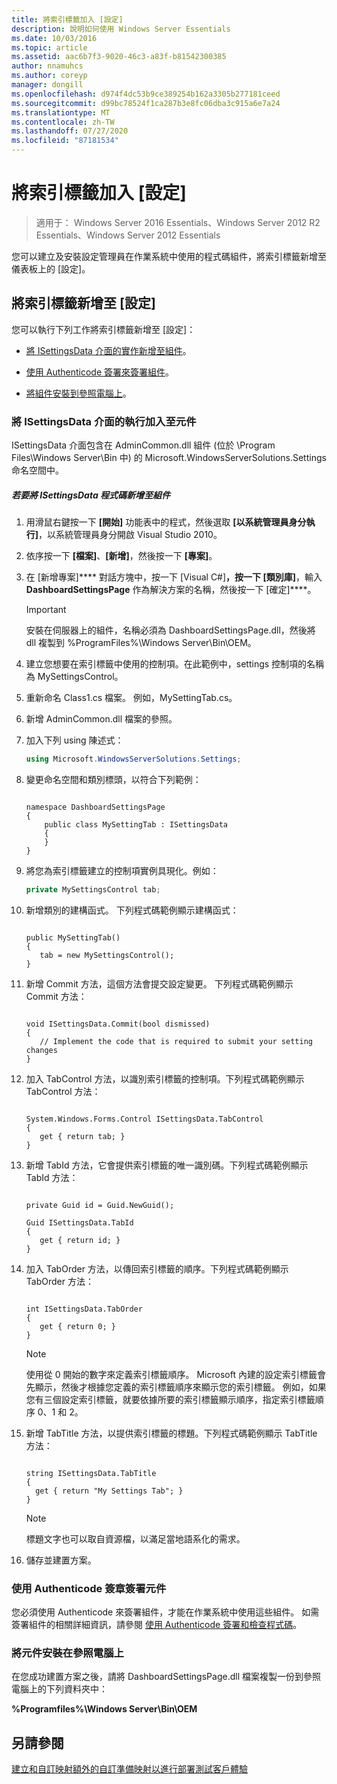 ```yaml
---
title: 將索引標籤加入 [設定]
description: 說明如何使用 Windows Server Essentials
ms.date: 10/03/2016
ms.topic: article
ms.assetid: aac6b7f3-9020-46c3-a83f-b81542300385
author: nnamuhcs
ms.author: coreyp
manager: dongill
ms.openlocfilehash: d974f4dc53b9ce389254b162a3305b277181ceed
ms.sourcegitcommit: d99bc78524f1ca287b3e8fc06dba3c915a6e7a24
ms.translationtype: MT
ms.contentlocale: zh-TW
ms.lasthandoff: 07/27/2020
ms.locfileid: "87181534"
---
```

# <a name="add-a-tab-to-settings"></a>將索引標籤加入 [設定]

>適用于： Windows Server 2016 Essentials、Windows Server 2012 R2 Essentials、Windows Server 2012 Essentials

您可以建立及安裝設定管理員在作業系統中使用的程式碼組件，將索引標籤新增至儀表板上的 [設定]。

## <a name="add-a-tab-to-settings"></a>將索引標籤新增至 [設定]
 您可以執行下列工作將索引標籤新增至 [設定]：

-   [將 ISettingsData 介面的實作新增至組件](Add-a-Tab-to-Settings.md#BKMK_ISettingsData)。

-   [使用 Authenticode 簽署來簽署組件](Add-a-Tab-to-Settings.md#BKMK_SignAssembly)。

-   [將組件安裝到參照電腦上](Add-a-Tab-to-Settings.md#BKMK_InstallAssembly)。

###  <a name="add-an-implementation-of-the-isettingsdata-interface-to-the-assembly"></a><a name="BKMK_ISettingsData"></a>將 ISettingsData 介面的執行加入至元件
 ISettingsData 介面包含在 AdminCommon.dll 組件 (位於 \Program Files\Windows Server\Bin 中) 的 Microsoft.WindowsServerSolutions.Settings 命名空間中。

##### <a name="to-add-the-isettingsdata-code-to-the-assembly"></a>若要將 ISettingsData 程式碼新增至組件

1.  用滑鼠右鍵按一下 **[開始]** 功能表中的程式，然後選取 **[以系統管理員身分執行]**，以系統管理員身分開啟 Visual Studio 2010。

2.  依序按一下 **[檔案]**、**[新增]**，然後按一下 **[專案]**。

3.  在 [新增專案]**** 對話方塊中，按一下 [Visual C#]****，按一下 [類別庫]****，輸入 **DashboardSettingsPage** 作為解決方案的名稱，然後按一下 [確定]****。

    > [!IMPORTANT]
    >  安裝在伺服器上的組件，名稱必須為 DashboardSettingsPage.dll，然後將 dll 複製到 %ProgramFiles%\Windows Server\Bin\OEM。

4.  建立您想要在索引標籤中使用的控制項。在此範例中，settings 控制項的名稱為 MySettingsControl。

5.  重新命名 Class1.cs 檔案。 例如，MySettingTab.cs。

6.  新增 AdminCommon.dll 檔案的參照。

7.  加入下列 using 陳述式：

    ```c#
    using Microsoft.WindowsServerSolutions.Settings;
    ```

8.  變更命名空間和類別標頭，以符合下列範例：

    ```

    namespace DashboardSettingsPage
    {
        public class MySettingTab : ISettingsData
        {
        }
    }

    ```

9. 將您為索引標籤建立的控制項實例具現化。例如：

    ```c#
    private MySettingsControl tab;
    ```

10. 新增類別的建構函式。 下列程式碼範例顯示建構函式：

    ```

    public MySettingTab()
    {
       tab = new MySettingsControl();
    }
    ```

11. 新增 Commit 方法，這個方法會提交設定變更。 下列程式碼範例顯示 Commit 方法：

    ```

    void ISettingsData.Commit(bool dismissed)
    {
       // Implement the code that is required to submit your setting changes
    }
    ```

12. 加入 TabControl 方法，以識別索引標籤的控制項。下列程式碼範例顯示 TabControl 方法：

    ```

    System.Windows.Forms.Control ISettingsData.TabControl
    {
       get { return tab; }
    }
    ```

13. 新增 TabId 方法，它會提供索引標籤的唯一識別碼。下列程式碼範例顯示 TabId 方法：

    ```

    private Guid id = Guid.NewGuid();

    Guid ISettingsData.TabId
    {
       get { return id; }
    }
    ```

14. 加入 TabOrder 方法，以傳回索引標籤的順序。下列程式碼範例顯示 TabOrder 方法：

    ```

    int ISettingsData.TabOrder
    {
       get { return 0; }
    }
    ```

    > [!NOTE]
    >  使用從 0 開始的數字來定義索引標籤順序。 Microsoft 內建的設定索引標籤會先顯示，然後才根據您定義的索引標籤順序來顯示您的索引標籤。 例如，如果您有三個設定索引標籤，就要依據所要的索引標籤顯示順序，指定索引標籤順序 0、1 和 2。

15. 新增 TabTitle 方法，以提供索引標籤的標題。下列程式碼範例顯示 TabTitle 方法：

    ```

    string ISettingsData.TabTitle
    {
      get { return "My Settings Tab"; }
    }
    ```

    > [!NOTE]
    >  標題文字也可以取自資源檔，以滿足當地語系化的需求。

16. 儲存並建置方案。

###  <a name="sign-the-assembly-with-an-authenticode-signature"></a><a name="BKMK_SignAssembly"></a>使用 Authenticode 簽章簽署元件
 您必須使用 Authenticode 來簽署組件，才能在作業系統中使用這些組件。 如需簽署組件的相關詳細資訊，請參閱 [使用 Authenticode 簽署和檢查程式碼](https://msdn.microsoft.com/library/ms537364\(VS.85\).aspx#SignCode)。

###  <a name="install-the-assembly-on-the-reference-computer"></a><a name="BKMK_InstallAssembly"></a>將元件安裝在參照電腦上
 在您成功建置方案之後，請將 DashboardSettingsPage.dll 檔案複製一份到參照電腦上的下列資料夾中：

 **%Programfiles%\Windows Server\Bin\OEM**

## <a name="see-also"></a>另請參閱
 [建立和自訂映射額外的](Creating-and-Customizing-the-Image.md)[自訂](Additional-Customizations.md)[準備映射以進行部署](Preparing-the-Image-for-Deployment.md)[測試客戶體驗](Testing-the-Customer-Experience.md)